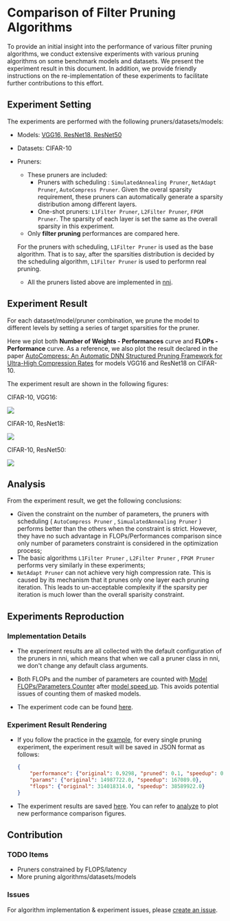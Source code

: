 # Comparison of Filter Pruning Algorithms

To provide an initial insight into the performance of various filter pruning algorithms, 
we conduct extensive experiments with various pruning algorithms on some benchmark models and datasets.
We present the experiment result in this document.
In addition, we provide friendly instructions on the re-implementation of these experiments to facilitate further contributions to this effort.

## Experiment Setting

The experiments are performed with the following pruners/datasets/models:

* Models: [VGG16, ResNet18, ResNet50](https://github.com/microsoft/nni/tree/v1.8/examples/model_compress/models/cifar10)

* Datasets: CIFAR-10

* Pruners: 
    - These pruners are included:
        - Pruners with scheduling : `SimulatedAnnealing Pruner`, `NetAdapt Pruner`, `AutoCompress Pruner`.
        Given the overal sparsity requirement, these pruners can automatically generate a sparsity distribution among different layers.
        - One-shot pruners: `L1Filter Pruner`, `L2Filter Pruner`, `FPGM Pruner`.
        The sparsity of each layer is set the same as the overall sparsity in this experiment.
    - Only **filter pruning** performances are compared here. 
    
    For the pruners with scheduling, `L1Filter Pruner` is used as the base algorithm. That is to say, after the sparsities distribution is decided by the scheduling algorithm, `L1Filter Pruner` is used to performn real pruning.

    - All the pruners listed above are implemented in [nni](https://github.com/microsoft/nni/tree/v1.8/docs/en_US/Compressor/Overview.md).

## Experiment Result

For each dataset/model/pruner combination, we prune the model to different levels by setting a series of target sparsities for the pruner. 

Here we plot both **Number of Weights - Performances** curve and **FLOPs - Performance** curve. 
As a reference, we also plot the result declared in the paper [AutoCompress: An Automatic DNN Structured Pruning Framework for Ultra-High Compression Rates](http://arxiv.org/abs/1907.03141) for models VGG16 and ResNet18 on CIFAR-10.

The experiment result are shown in the following figures:

CIFAR-10, VGG16:

![](../../../examples/model_compress/comparison_of_pruners/img/performance_comparison_vgg16.png)

CIFAR-10, ResNet18:

![](../../../examples/model_compress/comparison_of_pruners/img/performance_comparison_resnet18.png)

CIFAR-10, ResNet50:

![](../../../examples/model_compress/comparison_of_pruners/img/performance_comparison_resnet50.png)

## Analysis

From the experiment result, we get the following conclusions:

* Given the constraint on the number of parameters, the pruners with scheduling ( `AutoCompress Pruner` , `SimualatedAnnealing Pruner` ) performs better than the others when the constraint is strict. However, they have no such advantage in FLOPs/Performances comparison since only number of parameters constraint is considered in the optimization process; 
* The basic algorithms `L1Filter Pruner` , `L2Filter Pruner` , `FPGM Pruner` performs very similarly in these experiments; 
* `NetAdapt Pruner` can not achieve very high compression rate. This is caused by its mechanism that it prunes only one layer each pruning iteration. This leads to un-acceptable complexity if the sparsity per iteration is much lower than the overall sparisity constraint.

## Experiments Reproduction

### Implementation Details

* The experiment results are all collected with the default configuration of the pruners in nni, which means that when we call a pruner class in nni, we don't change any default class arguments.

* Both FLOPs and the number of parameters are counted with [Model FLOPs/Parameters Counter](https://github.com/microsoft/nni/tree/v1.8/docs/en_US/Compressor/CompressionUtils.md#model-flopsparameters-counter) after [model speed up](https://github.com/microsoft/nni/tree/v1.8/docs/en_US/Compressor/ModelSpeedup.md).
This avoids potential issues of counting them of masked models.

* The experiment code can be found [here]( https://github.com/microsoft/nni/tree/v1.8/examples/model_compress/auto_pruners_torch.py).

### Experiment Result Rendering

* If you follow the practice in the [example]( https://github.com/microsoft/nni/tree/v1.8/examples/model_compress/auto_pruners_torch.py), for every single pruning experiment, the experiment result will be saved in JSON format as follows:
    ``` json
    {
        "performance": {"original": 0.9298, "pruned": 0.1, "speedup": 0.1, "finetuned": 0.7746}, 
        "params": {"original": 14987722.0, "speedup": 167089.0}, 
        "flops": {"original": 314018314.0, "speedup": 38589922.0}
    }
    ```

* The experiment results are saved [here](https://github.com/microsoft/nni/tree/v1.8/examples/model_compress/comparison_of_pruners). 
You can refer to [analyze](https://github.com/microsoft/nni/tree/v1.8/examples/model_compress/comparison_of_pruners/analyze.py) to plot new performance comparison figures.

## Contribution

### TODO Items

* Pruners constrained by FLOPS/latency
* More pruning algorithms/datasets/models

### Issues
For algorithm implementation & experiment issues, please [create an issue](https://github.com/microsoft/nni/issues/new/).
